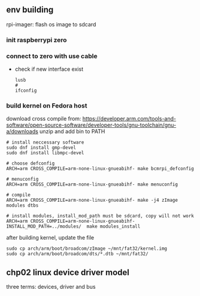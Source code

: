 ## env building
rpi-imager: flash os image to sdcard

### init raspberrypi zero



### connect to zero with use cable
- check if new interface exist
  ``` shell
  lusb
  # 
  ifconfig
  ```

### build kernel on Fedora host
download cross compile from: https://developer.arm.com/tools-and-software/open-source-software/developer-tools/gnu-toolchain/gnu-a/downloads
unzip and add bin to PATH
``` shell
# install neccessary software
sudo dnf install gmp-devel
sudo dnf install libmpc-devel

# choose defconfig
ARCH=arm CROSS_COMPILE=arm-none-linux-gnueabihf- make bcmrpi_defconfig

# menuconfig
ARCH=arm CROSS_COMPILE=arm-none-linux-gnueabihf- make menuconfig

# compile
ARCH=arm CROSS_COMPILE=arm-none-linux-gnueabihf- make -j4 zImage modules dtbs

# install modules, install_mod_path must be sdcard, copy will not work
ARCH=arm CROSS_COMPILE=arm-none-linux-gnueabihf-  INSTALL_MOD_PATH=../modules/  make modules_install
```

after building kernel, update the file
``` shell
sudo cp arch/arm/boot/broadcom/zImage ~/mnt/fat32/kernel.img
sudo cp arch/arm/boot/broadcom/dts/*.dtb ~/mnt/fat32/
```



## chp02 linux device driver model
three terms: devices, driver and bus



